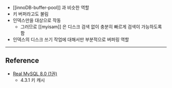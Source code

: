 - [[innoDB-buffer-pool]] 과 비슷한 역할
- 키 버퍼라고도 불림
- 인덱스만을 대상으로 작동
	- 그러므로 [[myisam]] 은 디스크 검색 없이 충분히 빠르게 검색이 가능하도록 함
 - 인덱스의 디스크 쓰기 작업에 대해서만 부분적으로 버퍼링 역할

--- 
## Reference
- [Real MySQL 8.0 (1권)](https://product.kyobobook.co.kr/detail/S000001766482)
	- 4.3.1 키 캐시
